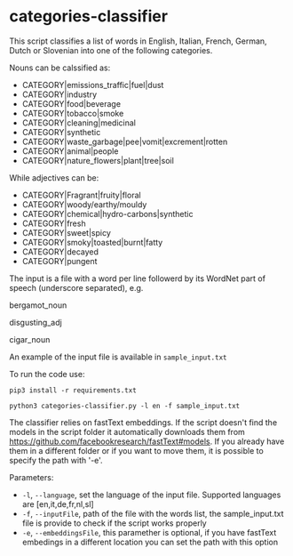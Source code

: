 # categories-classifier

This script classifies a list of words in English, Italian, French, German, Dutch or Slovenian into one of the following categories.

Nouns can be calssified as:
* CATEGORY|emissions_traffic|fuel|dust
* CATEGORY|industry
* CATEGORY|food|beverage
* CATEGORY|tobacco|smoke
* CATEGORY|cleaning|medicinal
* CATEGORY|synthetic
* CATEGORY|waste_garbage|pee|vomit|excrement|rotten
* CATEGORY|animal|people
* CATEGORY|nature_flowers|plant|tree|soil

While adjectives can be:
* CATEGORY|Fragrant|fruity|floral
* CATEGORY|woody/earthy/mouldy
* CATEGORY|chemical|hydro-carbons|synthetic
* CATEGORY|fresh
* CATEGORY|sweet|spicy
* CATEGORY|smoky|toasted|burnt|fatty
* CATEGORY|decayed
* CATEGORY|pungent

The input is a file with a word per line followerd by its WordNet part of speech (underscore separated), e.g.

bergamot_noun

disgusting_adj

cigar_noun

An example of the input file is available in `sample_input.txt `


To run the code use:
```
pip3 install -r requirements.txt
```

```
python3 categories-classifier.py -l en -f sample_input.txt
```
The classifier relies on fastText embeddings. If the script doesn't find the models in the script folder it automatically downloads them from https://github.com/facebookresearch/fastText#models. If you already have them in a different folder or if you want to move them, it is possible to specify the path with '-e'.


Parameters:
* `-l`, `--language`, set the language of the input file. Supported languages are [en,it,de,fr,nl,sl]
* `-f`, `--inputFile`, path of the file with the words list, the sample_input.txt file is provide to check if the script works properly
* `-e`, `--embeddingsFile`, this paramether is optional, if you have fastText embedings in a different location you can set the path with this option

